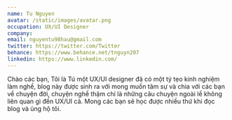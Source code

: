 ```yaml
---
name: Tu Nguyen
avatar: /static/images/avatar.png
occupation: UX/UI Designer
company:
email: nguyentu98hau@gmail.com
twitter: https://twitter.com/Twitter
behance: https://www.behance.net/tnguyn207
linkedin: https://www.linkedin.com/
---
```


Chào các bạn, Tôi là Tú một UX/UI designer đã có một tý tẹo kinh nghiệm làm nghề, blog này được sinh ra với mong muốn tâm sự và chia với các bạn về chuyện đời, chuyện nghề thậm chí là những câu chuyện ngoài lề không liên quan gì đến UX/UI cả. Mong các bạn sẽ học được nhiều thứ khi đọc blog và ủng hộ tôi.
